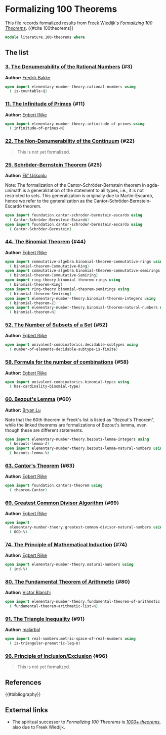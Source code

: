 # Formalizing 100 Theorems

This file records formalized results from
[Freek Wiedijk's](http://www.cs.ru.nl/F.Wiedijk/)
[_Formalizing 100 Theorems_](https://www.cs.ru.nl/~freek/100/).
{{#cite 100theorems}}

```agda
module literature.100-theorems where
```

## The list

### [3. The Denumerability of the Rational Numbers](https://www.cs.ru.nl/~freek/100/#3) {#3}

**Author:** [Fredrik Bakke](https://www.ntnu.edu/employees/fredrik.bakke)

```agda
open import elementary-number-theory.rational-numbers using
  ( is-countable-ℚ)
```

### [11. The Infinitude of Primes](https://www.cs.ru.nl/~freek/100/#11) {#11}

**Author:** [Egbert Rijke](https://egbertrijke.github.io)

```agda
open import elementary-number-theory.infinitude-of-primes using
  ( infinitude-of-primes-ℕ)
```

### [22. The Non-Denumerability of the Continuum](https://www.cs.ru.nl/~freek/100/#22) {#22}

> This is not yet formalized.

### [25. Schröder–Bernstein Theorem](https://www.cs.ru.nl/~freek/100/#25) {#25}

**Author:** [Elif Uskuplu](https://elifuskuplu.github.io)

Note: The formalization of the Cantor-Schröder-Bernstein theorem in agda-unimath
is a generalization of the statement to all types, i.e., it is not restricted to
sets. This generalization is originally due to Martin-Escardó, hence we refer to
the generalization as the Cantor-Schröder-Bernstein-Escardó theorem.

```agda
open import foundation.cantor-schroder-bernstein-escardo using
  ( Cantor-Schröder-Bernstein-Escardó)
open import foundation.cantor-schroder-bernstein-escardo using
  ( Cantor-Schröder-Bernstein)
```

### [44. The Binomial Theorem](https://www.cs.ru.nl/~freek/100/#44) {#44}

**Author:** [Egbert Rijke](https://egbertrijke.github.io)

```agda
open import commutative-algebra.binomial-theorem-commutative-rings using
  ( binomial-theorem-Commutative-Ring)
open import commutative-algebra.binomial-theorem-commutative-semirings using
  ( binomial-theorem-Commutative-Semiring)
open import ring-theory.binomial-theorem-rings using
  ( binomial-theorem-Ring)
open import ring-theory.binomial-theorem-semirings using
  ( binomial-theorem-Semiring)
open import elementary-number-theory.binomial-theorem-integers using
  ( binomial-theorem-ℤ)
open import elementary-number-theory.binomial-theorem-natural-numbers using
  ( binomial-theorem-ℕ)
```

### [52. The Number of Subsets of a Set](https://www.cs.ru.nl/~freek/100/#52) {#52}

**Author:** [Egbert Rijke](https://egbertrijke.github.io)

```agda
open import univalent-combinatorics.decidable-subtypes using
  ( number-of-elements-decidable-subtype-is-finite)
```

### [58. Formula for the number of combinations](https://www.cs.ru.nl/~freek/100/#58) {#58}

**Author:** [Egbert Rijke](https://egbertrijke.github.io)

```agda
open import univalent-combinatorics.binomial-types using
  ( has-cardinality-binomial-type)
```

### [60. Bezout's Lemma](https://www.cs.ru.nl/~freek/100/#60) {#60}

**Author:** [Bryan Lu](https://blu-bird.github.io)

Note that the 60th theorem in Freek's list is listed as "Bezout's Theorem",
while the linked theorems are formalizations of Bezout's lemma, even though
these are different statements.

```agda
open import elementary-number-theory.bezouts-lemma-integers using
  ( bezouts-lemma-ℤ)
open import elementary-number-theory.bezouts-lemma-natural-numbers using
  ( bezouts-lemma-ℕ)
```

### [63. Cantor's Theorem](https://www.cs.ru.nl/~freek/100/#63) {#63}

**Author:** [Egbert Rijke](https://egbertrijke.github.io)

```agda
open import foundation.cantors-theorem using
  ( theorem-Cantor)
```

### [69. Greatest Common Divisor Algorithm](https://www.cs.ru.nl/~freek/100/#69) {#69}

**Author:** [Egbert Rijke](https://egbertrijke.github.io)

```agda
open import
  elementary-number-theory.greatest-common-divisor-natural-numbers using
  ( GCD-ℕ)
```

### [74. The Principle of Mathematical Induction](https://www.cs.ru.nl/~freek/100/#74) {#74}

**Author:** [Egbert Rijke](https://egbertrijke.github.io)

```agda
open import elementary-number-theory.natural-numbers using
  ( ind-ℕ)
```

### [80. The Fundamental Theorem of Arithmetic](https://www.cs.ru.nl/~freek/100/#80) {#80}

**Author:** [Victor Blanchi](https://github.com/VictorBlanchi)

```agda
open import elementary-number-theory.fundamental-theorem-of-arithmetic using
  ( fundamental-theorem-arithmetic-list-ℕ)
```

### [91. The Triangle Inequality](https://www.cs.ru.nl/~freek/100/#91) {#91}

**Author:** [malarbol](https://github.com/malarbol)

```agda
open import real-numbers.metric-space-of-real-numbers using
  ( is-triangular-premetric-leq-ℝ)
```

### [96. Principle of Inclusion/Exclusion](https://www.cs.ru.nl/~freek/100/#96) {#96}

> This is not yet formalized.

## References

{{#bibliography}}

## External links

- The spiritual successor to _Formalizing 100 Theorems_ is
  [_1000+ theorems_](https://1000-plus.github.io/), also due to Freek Wiedijk.
